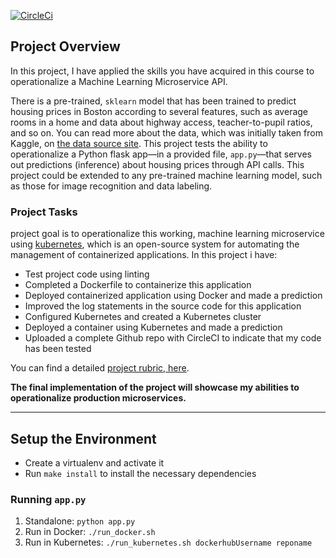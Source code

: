 [![CircleCi](https://circleci.com/gh/himanshuvashist/udacity-cloud-devops-p4.svg?style=svg)](https://app.circleci.com/pipelines/github/himanshuvashist/udacity-cloud-devops-p4)

## Project Overview

In this project, I have applied the skills you have acquired in this course to operationalize a Machine Learning Microservice API. 

There is a pre-trained, `sklearn` model that has been trained to predict housing prices in Boston according to several features, such as average rooms in a home and data about highway access, teacher-to-pupil ratios, and so on. You can read more about the data, which was initially taken from Kaggle, on [the data source site](https://www.kaggle.com/c/boston-housing). This project tests the ability to operationalize a Python flask app—in a provided file, `app.py`—that serves out predictions (inference) about housing prices through API calls. This project could be extended to any pre-trained machine learning model, such as those for image recognition and data labeling.

### Project Tasks

project goal is to operationalize this working, machine learning microservice using [kubernetes](https://kubernetes.io/), which is an open-source system for automating the management of containerized applications. In this project i have:
* Test project code using linting
* Completed a Dockerfile to containerize this application
* Deployed containerized application using Docker and made a prediction
* Improved the log statements in the source code for this application
* Configured Kubernetes and created a Kubernetes cluster
* Deployed a container using Kubernetes and made a prediction
* Uploaded a complete Github repo with CircleCI to indicate that my code has been tested

You can find a detailed [project rubric, here](https://review.udacity.com/#!/rubrics/2576/view).

**The final implementation of the project will showcase my abilities to operationalize production microservices.**

---

## Setup the Environment

* Create a virtualenv and activate it
* Run `make install` to install the necessary dependencies

### Running `app.py`

1. Standalone:  `python app.py`
2. Run in Docker:  `./run_docker.sh `
3. Run in Kubernetes:  `./run_kubernetes.sh dockerhubUsername reponame`
